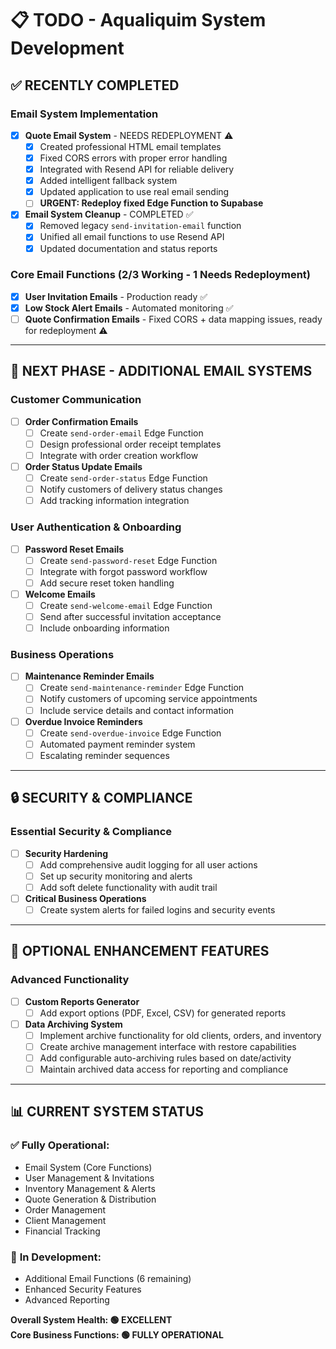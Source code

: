 # 📋 TODO - Aqualiquim System Development

## ✅ **RECENTLY COMPLETED**

### Email System Implementation
- [x] **Quote Email System** - NEEDS REDEPLOYMENT ⚠️
  - [x] Created professional HTML email templates
  - [x] Fixed CORS errors with proper error handling
  - [x] Integrated with Resend API for reliable delivery
  - [x] Added intelligent fallback system
  - [x] Updated application to use real email sending
  - [ ] **URGENT: Redeploy fixed Edge Function to Supabase**
- [x] **Email System Cleanup** - COMPLETED ✅
  - [x] Removed legacy `send-invitation-email` function
  - [x] Unified all email functions to use Resend API
  - [x] Updated documentation and status reports

### Core Email Functions (2/3 Working - 1 Needs Redeployment)
- [x] **User Invitation Emails** - Production ready ✅
- [x] **Low Stock Alert Emails** - Automated monitoring ✅  
- [ ] **Quote Confirmation Emails** - Fixed CORS + data mapping issues, ready for redeployment ⚠️

---

## 🎯 **NEXT PHASE - ADDITIONAL EMAIL SYSTEMS**

### Customer Communication
- [ ] **Order Confirmation Emails** 
  - [ ] Create `send-order-email` Edge Function
  - [ ] Design professional order receipt templates
  - [ ] Integrate with order creation workflow
- [ ] **Order Status Update Emails**
  - [ ] Create `send-order-status` Edge Function  
  - [ ] Notify customers of delivery status changes
  - [ ] Add tracking information integration

### User Authentication & Onboarding  
- [ ] **Password Reset Emails**
  - [ ] Create `send-password-reset` Edge Function
  - [ ] Integrate with forgot password workflow
  - [ ] Add secure reset token handling
- [ ] **Welcome Emails**
  - [ ] Create `send-welcome-email` Edge Function
  - [ ] Send after successful invitation acceptance
  - [ ] Include onboarding information

### Business Operations
- [ ] **Maintenance Reminder Emails**
  - [ ] Create `send-maintenance-reminder` Edge Function
  - [ ] Notify customers of upcoming service appointments
  - [ ] Include service details and contact information
- [ ] **Overdue Invoice Reminders**
  - [ ] Create `send-overdue-invoice` Edge Function
  - [ ] Automated payment reminder system
  - [ ] Escalating reminder sequences

---

## 🔒 **SECURITY & COMPLIANCE**

### Essential Security & Compliance
- [ ] **Security Hardening**
  - [ ] Add comprehensive audit logging for all user actions
  - [ ] Set up security monitoring and alerts
  - [ ] Add soft delete functionality with audit trail
- [ ] **Critical Business Operations**
  - [ ] Create system alerts for failed logins and security events

---

## 🌟 **OPTIONAL ENHANCEMENT FEATURES**

### Advanced Functionality
- [ ] **Custom Reports Generator**
  - [ ] Add export options (PDF, Excel, CSV) for generated reports

- [ ] **Data Archiving System**
  - [ ] Implement archive functionality for old clients, orders, and inventory
  - [ ] Create archive management interface with restore capabilities
  - [ ] Add configurable auto-archiving rules based on date/activity
  - [ ] Maintain archived data access for reporting and compliance

---

## 📊 **CURRENT SYSTEM STATUS**

### ✅ **Fully Operational:**
- Email System (Core Functions)
- User Management & Invitations  
- Inventory Management & Alerts
- Quote Generation & Distribution
- Order Management
- Client Management
- Financial Tracking

### 🔧 **In Development:**
- Additional Email Functions (6 remaining)
- Enhanced Security Features
- Advanced Reporting

**Overall System Health: 🟢 EXCELLENT**  
**Core Business Functions: 🟢 FULLY OPERATIONAL**